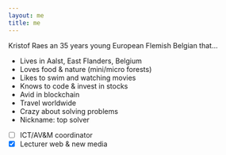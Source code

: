 ```yaml
---
layout: me
title: me
---
```


Kristof Raes an 35 years young European Flemish Belgian that...

 - Lives in Aalst, East Flanders, Belgium
 - Loves food & nature (mini/micro forests)
 - Likes to swim and watching movies
 - Knows to code & invest in stocks
 - Avid in blockchain
 - Travel worldwide
 - Crazy about solving problems
 - Nickname: top solver


 - [ ] ICT/AV&M coordinator
 - [x] Lecturer web & new media

